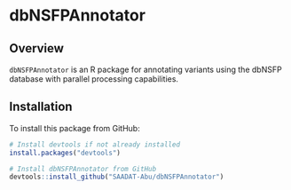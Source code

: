 # dbNSFPAnnotator

## Overview
`dbNSFPAnnotator` is an R package for annotating variants using the dbNSFP database with parallel processing capabilities.

## Installation
To install this package from GitHub:
```R
# Install devtools if not already installed
install.packages("devtools")

# Install dbNSFPAnnotator from GitHub
devtools::install_github("SAADAT-Abu/dbNSFPAnnotator")
